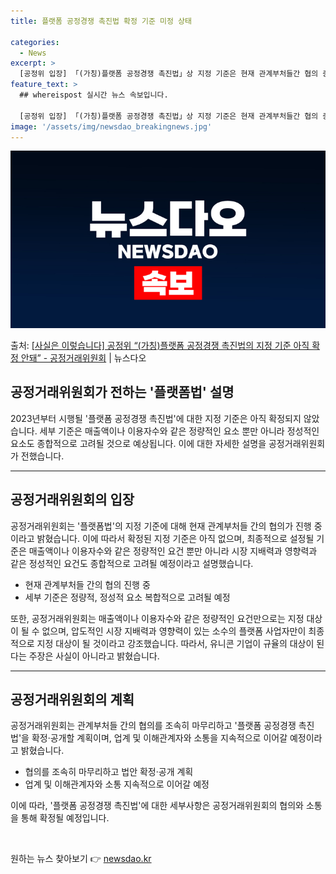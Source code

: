 ```yaml
---
title: 플랫폼 공정경쟁 촉진법 확정 기준 미정 상태

categories:
  - News
excerpt: >
  [공정위 입장] 「(가칭)플랫폼 공정경쟁 촉진법」상 지정 기준은 현재 관계부처들간 협의 중으로 확정된 바가 …
feature_text: >
  ## whereispost 실시간 뉴스 속보입니다.

  [공정위 입장] 「(가칭)플랫폼 공정경쟁 촉진법」상 지정 기준은 현재 관계부처들간 협의 중으로 확정된 바가 …
image: '/assets/img/newsdao_breakingnews.jpg'
---
```


![뉴스다오 속보](/assets/img/newsdao_breakingnews.jpg)

<p>출처: <a href="https://newsdao.kr/3000" rel="dofollow">[사실은 이렇습니다] 공정위 “(가칭)플랫폼 공정경쟁 촉진법의 지정 기준 아직 확정 안돼” - 공정거래위원회</a> | 뉴스다오</p>

<h2>공정거래위원회가 전하는 '플랫폼법' 설명</h2>
<p data-ke-size="size16">2023년부터 시행될 '플랫폼 공정경쟁 촉진법'에 대한 지정 기준은 아직 확정되지 않았습니다. 세부 기준은 매출액이나 이용자수와 같은 정량적인 요소 뿐만 아니라 정성적인 요소도 종합적으로 고려될 것으로 예상됩니다. 이에 대한 자세한 설명을 공정거래위원회가 전했습니다.</p>
<hr>

<h2 data-ke-size="size26">공정거래위원회의 입장</h2>
<p data-ke-size="size16">공정거래위원회는 '플랫폼법'의 지정 기준에 대해 현재 관계부처들 간의 협의가 진행 중이라고 밝혔습니다. 이에 따라서 확정된 지정 기준은 아직 없으며, 최종적으로 설정될 기준은 매출액이나 이용자수와 같은 정량적인 요건 뿐만 아니라 시장 지배력과 영향력과 같은 정성적인 요건도 종합적으로 고려될 예정이라고 설명했습니다.</p>
<ul>
  <li>현재 관계부처들 간의 협의 진행 중</li>
  <li>세부 기준은 정량적, 정성적 요소 복합적으로 고려될 예정</li>
</ul>
<p data-ke-size="size16">또한, 공정거래위원회는 매출액이나 이용자수와 같은 정량적인 요건만으로는 지정 대상이 될 수 없으며, 압도적인 시장 지배력과 영향력이 있는 소수의 플랫폼 사업자만이 최종적으로 지정 대상이 될 것이라고 강조했습니다. 따라서, 유니콘 기업이 규율의 대상이 된다는 주장은 사실이 아니라고 밝혔습니다.</p>
<hr>

<h2 data-ke-size="size26">공정거래위원회의 계획</h2>
<p data-ke-size="size16">공정거래위원회는 관계부처들 간의 협의를 조속히 마무리하고 '플랫폼 공정경쟁 촉진법'을 확정·공개할 계획이며, 업계 및 이해관계자와 소통을 지속적으로 이어갈 예정이라고 밝혔습니다.</p>
<ul>
  <li>협의를 조속히 마무리하고 법안 확정·공개 계획</li>
  <li>업계 및 이해관계자와 소통 지속적으로 이어갈 예정</li>
</ul>
<p data-ke-size="size16">이에 따라, '플랫폼 공정경쟁 촉진법'에 대한 세부사항은 공정거래위원회의 협의와 소통을 통해 확정될 예정입니다.</p>
<p data-ke-size="size16">&nbsp;</p> 

원하는 뉴스 찾아보기 👉 <a href="https://newsdao.kr" rel="dofollow">newsdao.kr</a>


